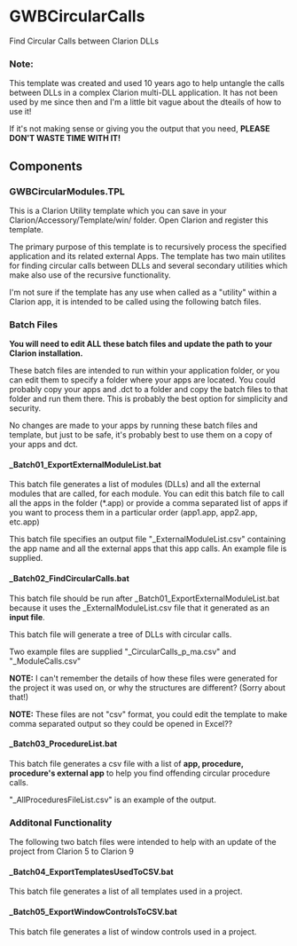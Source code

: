 # GWBCircularCalls
Find Circular Calls between Clarion DLLs

### Note:
This template was created and used 10 years ago to help untangle the calls between DLLs in a complex Clarion multi-DLL application. It has not been used by me since then and I'm a little bit vague about the dteails of how to use it!

If it's not making sense or giving you the output that you need, **PLEASE DON'T WASTE TIME WITH IT!**

## Components
### GWBCircularModules.TPL
This is a Clarion Utility template which you can save in your Clarion/Accessory/Template/win/ folder. Open Clarion and register this template.

The primary purpose of this template is to recursively process the specified application and its related external Apps.
The template has two main utilites for finding circular calls between DLLs and several secondary utilities which make also use of the recursive functionality.

I'm not sure if the template has any use when called as a "utility" within a Clarion app, it is intended to be called using the following batch files.

### Batch Files
**You will need to edit ALL these batch files and update the path to your Clarion installation.**

These batch files are intended to run within your application folder, or you can edit them to specify a folder where your apps are located. You could probably copy your apps and .dct to a folder and copy the batch files to that folder and run them there. This is probably the best option for simplicity and security.

No changes are made to your apps by running these batch files and template, but just to be safe, it's probably best to use them on a copy of your apps and dct.

#### _Batch01_ExportExternalModuleList.bat
This batch file generates a list of modules (DLLs) and all the external modules that are called, for each module.
You can edit this batch file to call all the apps in the folder (*.app) or provide a comma separated list of apps if you want to process them in a particular order (app1.app, app2.app, etc.app)

This batch file specifies an output file "_ExternalModuleList.csv" containing the app name and all the external apps that this app calls. An example file is supplied.

#### _Batch02_FindCircularCalls.bat
This batch file should be run after _Batch01_ExportExternalModuleList.bat because it uses the _ExternalModuleList.csv file that it generated as an **input file**.

This batch file will generate a tree of DLLs with circular calls.

Two example files are supplied "_CircularCalls_p_ma.csv" and "_ModuleCalls.csv"

**NOTE:** I can't remember the details of how these files were generated for the project it was used on, or why the structures are different? (Sorry about that!)

**NOTE:** These files are not "csv" format, you could edit the template to make comma separated output so they could be opened in Excel??

#### _Batch03_ProcedureList.bat
This batch file generates a csv file with a list of **app, procedure, procedure's external app** to help you find offending circular procedure calls.

"_AllProceduresFileList.csv" is an example of the output.

### Additonal Functionality
The following two batch files were intended to help with an update of the project from Clarion 5 to Clarion 9

#### _Batch04_ExportTemplatesUsedToCSV.bat
This batch file generates a list of all templates used in a project.

#### _Batch05_ExportWindowControlsToCSV.bat
This batch file generates a list of window controls used in a project.

